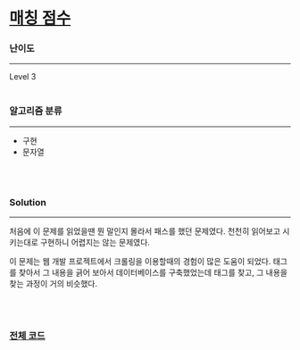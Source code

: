 # [매칭 점수](https://programmers.co.kr/learn/courses/30/lessons/42893)

### 난이도

***
Level 3
<br><br>

### 알고리즘 분류

***

* 구현
* 문자열

<br><br>

### Solution

***

처음에 이 문제를 읽었을땐 뭔 말인지 몰라서 패스를 했던 문제였다. 천천히 읽어보고 시키는대로 구현하니 어렵지는 않는 문제였다.

이 문제는 웹 개발 프로젝트에서 크롤링을 이용할때의 경험이 많은 도움이 되었다. 태그를 찾아서 그 내용을 긁어 보아서 데이터베이스를 구축했었는데 태그를 찾고, 그 내용을 찾는 과정이 거의 비슷했다.

<br><br>

### [전체 코드](https://github.com/Jungmin-Seo0527/CodingTest/blob/main/src/kakao/recruit2019/매칭점수.java)
